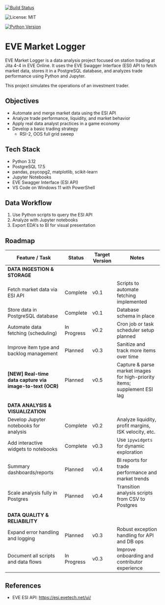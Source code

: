 


[![Build Status](https://img.shields.io/github/actions/workflow/status/seiejouke/eve-market-logger/main.yml?branch=main)](https://github.com/seiejouke/eve-market-logger/actions)

![License: MIT](https://img.shields.io/badge/License-MIT-yellow.svg)

[![Python Version](https://img.shields.io/badge/python-3.12-blue)](https://www.python.org/downloads/release/python-3120/)




# EVE Market Logger

EVE Market Logger is a data analysis project focused on station trading at Jita 4-4 in EVE Online. It uses the EVE Swagger Interface (ESI) API to fetch market data, stores it in a PostgreSQL database, and analyzes trade performance using Python and Jupyter.

This project simulates the operations of an investment trader.

## Objectives

- Automate and merge market data using the ESI API
- Analyze trade performance, liquidity, and market behavior
- Apply real data analyst practices in a game economy
- Develop a basic trading strategy 
   - RSI-2, OOS full grid sweep

## Tech Stack

- Python 3.12  
- PostgreSQL 17.5  
- pandas, psycopg2, matplotlib, scikit-learn  
- Jupyter Notebooks  
- EVE Swagger Interface (ESI API)  
- VS Code on Windows 11 with PowerShell


## Data Workflow

1. Use Python scripts to query the ESI API  
2. Analyze with Jupyter notebooks
3. Export EDA's to BI for visual presentation

## Roadmap

| **Feature / Task**                                       | **Status**    | **Target Version** | **Notes**                                                                |
|----------------------------------------------------------|---------------|--------------------|--------------------------------------------------------------------------|
| **DATA INGESTION & STORAGE**                             |               |                    |                                                                          |
| Fetch market data via ESI API                            | Complete      | v0.1               | Scripts to automate fetching implemented                                 |
| Store data in PostgreSQL database                        | Complete      | v0.1               | Database schema in place                                                 |
| Automate data fetching (scheduling)                      | In Progress   | v0.2               | Cron job or task scheduler setup planned                                 |
| Improve item type and backlog management                 | Planned       | v0.3               | Sanitize and track more items over time                                  |
| **[NEW] Real-time data capture via image-to-text (OCR)** | Planned       | v0.5               | Capture & parse market images for high-priority items; supplement ESI lag|
|                                                          |               |                    |                                                                          |
| **DATA ANALYSIS & VISUALIZATION**                        |               |                    |                                                                          |
| Develop Jupyter notebooks for analysis                   | Complete      | v0.2               | Analyze liquidity, profit margins, ISK velocity, etc.                    |
| Add interactive widgets to notebooks                     | Complete      | v0.3               | Use `ipywidgets` for dynamic exploration                                 |
| Summary dashboards/reports                               | Planned       | v0.4               | BI reports for trade performance and market trends                       |
| Scale analysis fully in Postgres                         | Planned       | v0.4               | Transition analysis scripts from CSV to Postgres                         |
|                                                          |               |                    |                                                                          |
| **DATA QUALITY & RELIABILITY**                           |               |                    |                                                                          |
| Expand error handling and logging                        | Planned       | v0.3               | Robust exception handling for API and DB ops                             |
| Document all scripts and data flows                      | In Progress   | v0.3               | Improve onboarding and contributor experience                            |



## References

- EVE ESI API: https://esi.evetech.net/ui/

